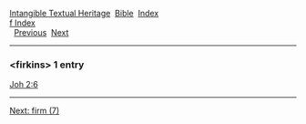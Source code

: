 [Intangible Textual Heritage](../../index)  [Bible](../index) 
[Index](index)   
[f Index](_f_)  
  [Previous](c04259)  [Next](c04261) 

------------------------------------------------------------------------

### &lt;firkins&gt; 1 entry

[Joh 2:6](../kjv/joh002.htm#006)  

------------------------------------------------------------------------

[Next: firm (7)](c04261)
